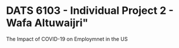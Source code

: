 # DATS 6103 - Individual Project 2 - Wafa Altuwaijri"

 The Impact of COVID-19 on Employmnet in the US

